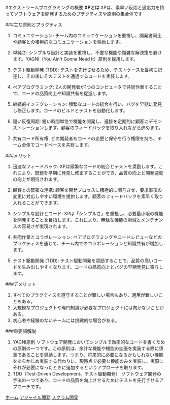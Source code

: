 #エクストリームプログラミングの概要
**XPとは**
XPは、素早い反応と適応力を持ってソフトウェアを開発するためのプラクティスや原則の集合体です

###主な原則とプラクティス

1. コミュニケーション: チーム内のコミュニケーションを重視し、開発者同士や顧客との積極的なコミュニケーションを奨励します。

2. 単純さ: シンプルな設計と実装を重視し、不要な機能や複雑な解決策を避けます。YAGNI（You Ain't Gonna Need It）原則を採用します。

3. テスト駆動開発 (TDD): テストを先行させるため、テストケースを最初に記述し、その後にそのテストを通過するコードを実装します。

4. ペアプログラミング: 2人の開発者が1つのコンピュータで共同作業することで、コードの品質向上や知識共有を促進します。

5. 継続的インテグレーション: 頻繁なコードの統合を行い、バグを早期に発見し修正します。コードのビルドとテストを自動化します。

6. 短い反復周期: 短い時間単位で機能を開発し、進捗を定期的に顧客にデモンストレーションします。顧客のフィードバックを取り入れながら進めます。

7. 共有コード所有権: どの開発者もコードの変更と保守を行う権限を持ち、チーム全体でコードベースを共有します。

###メリット
1. 迅速なフィードバック: XPは頻繁なコードの統合とテストを奨励します。これにより、問題を早期に発見し修正することができ、品質の向上と開発速度の向上が期待されます。

2. 顧客との緊密な連携: 顧客を開発プロセスに積極的に関与させ、要求事項の変更に対応しやすい環境を提供します。顧客のフィードバックを素早く取り入れることができます。

3. シンプルな設計とコード: XPは「シンプルさ」を重視し、必要最小限の機能を開発することを目指します。これにより、無駄な機能の削減とメンテナンスの容易さが実現されます。

4. 共同作業とコラボレーション: ペアプログラミングやコードレビューなどのプラクティスを通じて、チーム内でのコラボレーションと知識共有が増加します。

5. テスト駆動開発 (TDD): テスト駆動開発を奨励することで、品質の高いコードを生み出しやすくなります。コードの品質向上とバグの早期発見に寄与します。

###デメリット
1. すべてのプラクティスを遵守することが難しい場合もあり、適用が難しいこともある。
2. 大規模なプロジェクトや専門知識が必要なプロジェクトには向かないことがある。
3. 初心者や経験のないチームには挑戦的な場合がある。

###重要語解説
1. YAGNI原則
     ソフトウェア開発においてシンプルで効率的なコードを書くための原則の一つです。この原則は、余計な機能や機能の拡張を実装する際に慎重であることを奨励します。つまり、将来的に必要になるかもしれない機能をあらかじめ実装する代わりに、現時点で必要な機能のみを実装し、実際にそれが必要になったときに追加するというアプローチを取ります。
2. TDD（Test-Driven Development、テスト駆動開発）
     ソフトウェア開発の手法の一つであり、コードの品質を向上させるためにテストを先行させるアプローチです。


[ホーム](./index.md)
[アジャイル開発](./アジャイル.md)
[スクラム開発](./scrum.md)